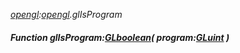 _[opengl](../../modules/opengl/opengl-module.md):[opengl](../../modules/opengl/opengl-module.md).glIsProgram_
##### Function glIsProgram:[GLboolean](../../modules/opengl/opengl-glboolean.md)( program:[GLuint](../../modules/opengl/opengl-gluint.md) )
